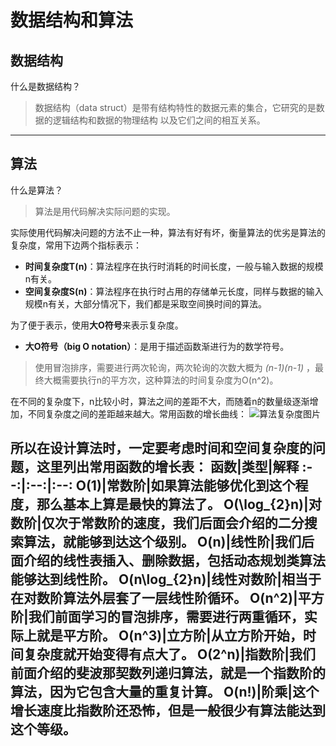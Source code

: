 # 数据结构和算法

## 数据结构

什么是数据结构？
> 数据结构（data struct）是带有结构特性的数据元素的集合，它研究的是数据的逻辑结构和数据的物理结构
> 以及它们之间的相互关系。
---

## 算法

什么是算法？
> 算法是用代码解决实际问题的实现。

实际使用代码解决问题的方法不止一种，算法有好有坏，衡量算法的优劣是算法的复杂度，常用下边两个指标表示：  

+ **时间复杂度T(n)**：算法程序在执行时消耗的时间长度，一般与输入数据的规模n有关。
+ **空间复杂度S(n)**：算法程序在执行时占用的存储单元长度，同样与数据的输入规模n有关，大部分情况下，我们都是采取空间换时间的算法。  

为了便于表示，使用**大O符号**来表示复杂度。

+ **大O符号（big O notation）**：是用于描述函数渐进行为的数学符号。

> 使用冒泡排序，需要进行两次轮询，两次轮询的次数大概为 *(n-1)(n-1)* ，最终大概需要执行n的平方次，这种算法的时间复杂度为O(n^2)。

在不同的复杂度下，n比较小时，算法之间的差距不大，而随着n的数量级逐渐增加，不同复杂度之间的差距越来越大。常用函数的增长曲线：
![算法复杂度图片](https://www.yuque.com/api/filetransfer/images?url=https%3A%2F%2Fs2.loli.net%2F2022%2F07%2F09%2FTr6jI5uPzy2NeDd.png&sign=528ff02914c2fa46f992bf5af210617b80a2f26b1d799e287c2b3c530caa05c2)  

所以在设计算法时，一定要考虑时间和空间复杂度的问题，这里列出常用函数的增长表：
函数|类型|解释
:--:|:--:|:--:
O(1)|常数阶|如果算法能够优化到这个程度，那么基本上算是最快的算法了。
O(\log_{2}n)|对数阶|仅次于常数阶的速度，我们后面会介绍的二分搜索算法，就能够到达这个级别。
O(n)|线性阶|我们后面介绍的线性表插入、删除数据，包括动态规划类算法能够达到线性阶。
O(n\log_{2}n)|线性对数阶|相当于在对数阶算法外层套了一层线性阶循环。
O(n^2)|平方阶|我们前面学习的冒泡排序，需要进行两重循环，实际上就是平方阶。
O(n^3)|立方阶|从立方阶开始，时间复杂度就开始变得有点大了。
O(2^n)|指数阶|我们前面介绍的斐波那契数列递归算法，就是一个指数阶的算法，因为它包含大量的重复计算。
O(n!)|阶乘|这个增长速度比指数阶还恐怖，但是一般很少有算法能达到这个等级。
---